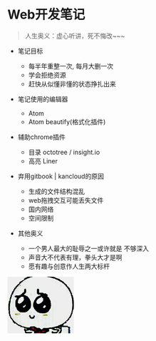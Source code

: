 # Web开发笔记

> 人生奥义：虚心听讲，死不悔改~~~

- 笔记目标

  - 每半年重整一次, 每月大删一次
  - 学会拒绝资源
  - 赶快从似懂非懂的状态挣扎出来

- 笔记使用的编辑器

  - Atom
  - Atom beautify(格式化插件)

- 辅助chrome插件

  - 目录 octotree / insight.io
  - 高亮 Liner

- 弃用gitbook | kancloud的原因

  - 生成的文件结构混乱
  - web拖拽交互可能丢失文件
  - 国内网络
  - 空间限制

- 其他奥义

  - 一个男人最大的耻辱之一或许就是 不够深入
  - 声音大不代表有理，拳头大才是啊
  - 愿有趣与创意作人生两大标杆

![](/assets/xiong.gif)
